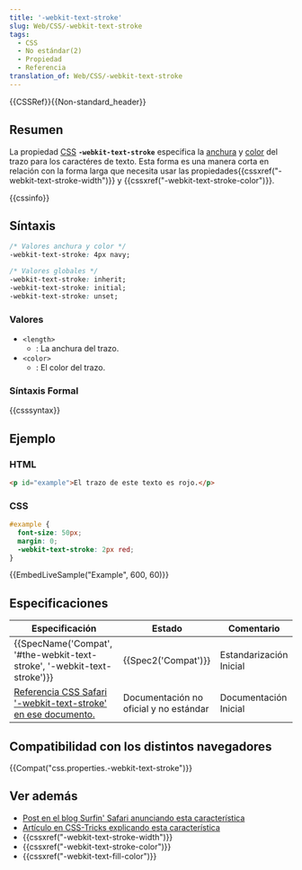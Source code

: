```yaml
---
title: '-webkit-text-stroke'
slug: Web/CSS/-webkit-text-stroke
tags:
  - CSS
  - No estándar(2)
  - Propiedad
  - Referencia
translation_of: Web/CSS/-webkit-text-stroke
---
```


{{CSSRef}}{{Non-standard_header}}

## Resumen

La propiedad [CSS](/es/docs/Web/CSS) **`-webkit-text-stroke`** especifica la [anchura](/es/docs/Web/CSS/length) y [color](/es/docs/Web/CSS/color_value) del trazo para los caractéres de texto. Esta forma es una manera corta en relación con la forma larga que necesita usar las propiedades{{cssxref("-webkit-text-stroke-width")}} y {{cssxref("-webkit-text-stroke-color")}}.

{{cssinfo}}

## Síntaxis

```css
/* Valores anchura y color */
-webkit-text-stroke: 4px navy;

/* Valores globales */
-webkit-text-stroke: inherit;
-webkit-text-stroke: initial;
-webkit-text-stroke: unset;
```

### Valores

- `<length>`
  - : La anchura del trazo.
- `<color>`
  - : El color del trazo.

### Síntaxis Formal

{{csssyntax}}

## Ejemplo

### HTML

```html
<p id="example">El trazo de este texto es rojo.</p>
```

### CSS

```css
#example {
  font-size: 50px;
  margin: 0;
  -webkit-text-stroke: 2px red;
}
```

{{EmbedLiveSample("Example", 600, 60)}}

## Especificaciones

| Especificación                                                                                                                                                                                                                                            | Estado                                 | Comentario              |
| --------------------------------------------------------------------------------------------------------------------------------------------------------------------------------------------------------------------------------------------------------- | -------------------------------------- | ----------------------- |
| {{SpecName('Compat', '#the-webkit-text-stroke', '-webkit-text-stroke')}}                                                                                                                                                          | {{Spec2('Compat')}}               | Estandarización Inicial |
| [Referencia CSS Safari '-webkit-text-stroke' en ese documento.](https://developer.apple.com/library/safari/documentation/AppleApplications/Reference/SafariCSSRef/Articles/StandardCSSProperties.html#//apple_ref/doc/uid/TP30001266-_webkit_text_stroke) | Documentación no oficial y no estándar | Documentación Inicial   |

## Compatibilidad con los distintos navegadores

{{Compat("css.properties.-webkit-text-stroke")}}

## Ver además

- [Post en el blog Surfin' Safari anunciando esta característica](https://www.webkit.org/blog/85/introducing-text-stroke/)
- [Artículo en CSS-Tricks explicando esta característica](https://css-tricks.com/adding-stroke-to-web-text/)
- {{cssxref("-webkit-text-stroke-width")}}
- {{cssxref("-webkit-text-stroke-color")}}
- {{cssxref("-webkit-text-fill-color")}}
